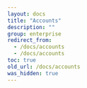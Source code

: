 ```yaml
---
layout: docs
title: "Accounts"
description: ""
group: enterprise
redirect_from:
  - /docs/accounts
  - /docs/accounts
toc: true
old_url: /docs/accounts
was_hidden: true
---
```

